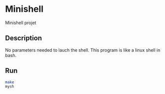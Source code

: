 # Minishell
Minishell projet

## Description
No parameters needed to lauch the shell.
This program is like a linux shell in bash.

## Run
```bash
make
mysh
```